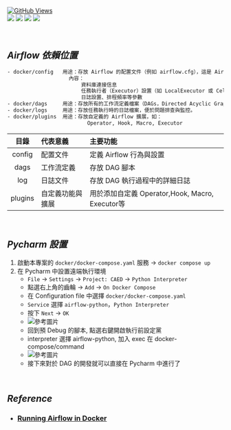 <a href='https://github.com/dl-jack-123/CAED'><img alt='GitHub Views' src='https://views.whatilearened.today/views/github/dl-jack-123/CAED.svg'> <br> 
[![](https://img.shields.io/badge/Project-Apache_Airflow-blue.svg?style=plastic)](https://github.com/dl-jack-123/CAED) 
[![](https://img.shields.io/badge/Project-Docker-blue.svg?style=plastic)](https://github.com/dl-jack-123/CAED) 
[![](https://img.shields.io/badge/Project-Crawler-blue.svg?style=plastic)](https://github.com/dl-jack-123/CAED) 
[![](https://img.shields.io/badge/Language-Python_3.12.0-blue.svg?style=plastic)](https://www.python.org/) <br>

<br>

## *Airflow 依賴位置*

```bash
- docker/config   用途：存放 Airflow 的配置文件（例如 airflow.cfg），這是 Airflow 的核心配置文件，定義了整個系統的行為和設置。
                    內容：
                        資料庫連接信息
                        任務執行者（Executor）設置（如 LocalExecutor 或 CeleryExecutor）
                        日誌設置、排程頻率等參數
- docker/dags     用途：存放所有的工作流定義檔案（DAGs，Directed Acyclic Graphs）。
- docker/logs     用途：存放任務執行時的日誌檔案，便於問題排查與監控。
- docker/plugins  用途：存放自定義的 Airflow 擴展，如：
                          Operator, Hook, Macro, Executor
```

| 目錄 | 代表意義 | 主要功能 |
| :--: | :-- | :-- |
| config | 配置文件| 定義 Airflow 行為與設置 |
| dags | 工作流定義| 存放 DAG 腳本 |
| log | 日誌文件| 存放 DAG 執行過程中的詳細日誌 |
| plugins |自定義功能與擴展| 用於添加自定義 Operator,Hook, Macro, Executor等 |

<br>

## *Pycharm 設置*

1. 啟動本專案的 `docker/docker-compose.yaml` 服務 -> `docker compose up`
2. 在 Pycharm 中設置遠端執行環境
    - `File` -> `Settings` -> `Project: CAED` -> `Python Interpreter`
    - 點選右上角的齒輪 -> `Add` -> `On Docker Compose`
    - 在 Configuration file 中選擇 `docker/docker-compose.yaml`
    - `Service` 選擇 `airflow-python`，`Python Interpreter`
    - 按下 `Next` -> `OK`
    - ![參考圖片](https://airflow.apache.org/docs/apache-airflow/stable/_images/add_container_python_interpreter.png)
    - 回到預 Debug 的腳本, 點選右鍵開啟執行前設定黨
    - interpreter 選擇 airflow-python, 加入 exec 在 docker-compose/command
    - ![參考圖片](https://airflow.apache.org/docs/apache-airflow/stable/_images/docker-compose-pycharm.png)
    - 接下來對於 DAG 的開發就可以直接在 Pycharm 中進行了

<br>

## *Reference*
-  ### [Running Airflow in Docker](https://airflow.apache.org/docs/apache-airflow/stable/howto/docker-compose/index.html)